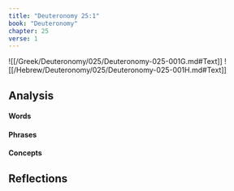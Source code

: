 ```yaml
---
title: "Deuteronomy 25:1"
book: "Deuteronomy"
chapter: 25
verse: 1
---
```

![[/Greek/Deuteronomy/025/Deuteronomy-025-001G.md#Text]]
![[/Hebrew/Deuteronomy/025/Deuteronomy-025-001H.md#Text]]

## Analysis

#### Words

#### Phrases

#### Concepts

## Reflections

